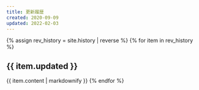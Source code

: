 ```yaml
---
title: 更新履歴
created: 2020-09-09
updated: 2022-02-03
---
```

{% assign rev_history = site.history | reverse %}
{% for item in rev_history %}
## <a name="{{ item.updated }}">{{ item.updated }}</a>
{{ item.content | markdownify }}
{% endfor %}
